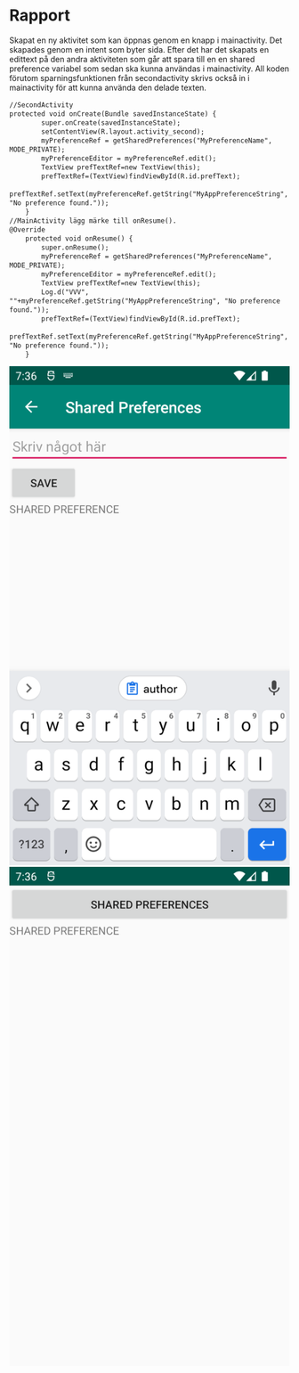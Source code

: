 
# Rapport
Skapat en ny aktivitet som kan öppnas genom en knapp i mainactivity. Det skapades genom en intent som byter sida. Efter det har det skapats en edittext på den andra aktiviteten som går att spara till en en shared preference variabel som sedan ska kunna användas i mainactivity. All koden förutom sparningsfunktionen från secondactivity skrivs också in i mainactivity för att kunna använda den delade texten.
```
//SecondActivity
protected void onCreate(Bundle savedInstanceState) {
        super.onCreate(savedInstanceState);
        setContentView(R.layout.activity_second);
        myPreferenceRef = getSharedPreferences("MyPreferenceName", MODE_PRIVATE);
        myPreferenceEditor = myPreferenceRef.edit();
        TextView prefTextRef=new TextView(this);
        prefTextRef=(TextView)findViewById(R.id.prefText);
        prefTextRef.setText(myPreferenceRef.getString("MyAppPreferenceString", "No preference found."));
    }
//MainActivity lägg märke till onResume().
@Override
    protected void onResume() {
        super.onResume();
        myPreferenceRef = getSharedPreferences("MyPreferenceName", MODE_PRIVATE);
        myPreferenceEditor = myPreferenceRef.edit();
        TextView prefTextRef=new TextView(this);
        Log.d("VVV", ""+myPreferenceRef.getString("MyAppPreferenceString", "No preference found."));
        prefTextRef=(TextView)findViewById(R.id.prefText);
        prefTextRef.setText(myPreferenceRef.getString("MyAppPreferenceString", "No preference found."));
    }
```
![](bild1.png)
![](bild2.png)
